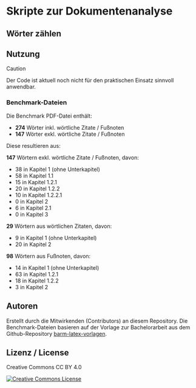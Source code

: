 # Skripte zur Dokumentenanalyse

## Wörter zählen

## Nutzung

> [!CAUTION]
> Der Code ist aktuell noch nicht für den praktischen Einsatz sinnvoll anwendbar.

### Benchmark-Dateien

Die Benchmark PDF-Datei enthält:
- **274** Wörter inkl. wörtliche Zitate / Fußnoten
- **147** Wörter exkl. wörtliche Zitate / Fußnoten

Diese resultieren aus:

**147** Wörtern exkl. wörtliche Zitate / Fußnoten, davon:
- 38 in Kapitel 1 (ohne Unterkapitel)
- 58 in Kapitel 1.1
- 15 in Kapitel 1.2.1
- 20 in Kapitel 1.2.2
- 10 in Kapitel 1.2.2.1
- 0 in Kapitel 2
- 6 in Kapitel 2.1
- 0 in Kapitel 3

**29** Wörtern aus wörtlichen Zitaten, davon:
- 9 in Kapitel 1 (ohne Unterkapitel)
- 20 in Kapitel 2

**98** Wörtern aus Fußnoten, davon:
- 14 in Kapitel 1 (ohne Unterkapitel)
- 63 in Kapitel 1.2.1
- 18 in Kapitel 1.2.2
- 3 in Kapitel 2

## Autoren

Erstellt durch die Mitwirkenden (Contributors) an diesem Repository. Die Benchmark-Dateien basieren auf der Vorlage zur Bachelorarbeit aus dem Github-Repository <a href="https://github.com/Schlump02/barm-latex-vorlagen">barm-latex-vorlagen</a>.

## Lizenz / License

Creative Commons CC BY 4.0

<a rel="license" href="http://creativecommons.org/licenses/by/4.0/"><img alt="Creative Commons License" style="border-width:0" src="https://i.creativecommons.org/l/by/4.0/88x31.png" /></a>
